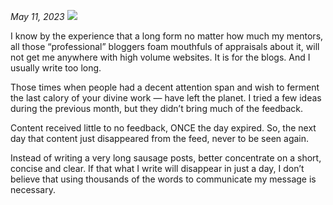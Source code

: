 *May 11, 2023*
![](https://i.imgur.com/MaVFSUg.png)

I know by the experience that a long form no matter how much my mentors, all those “professional” bloggers foam mouthfuls of appraisals about it, will not get me anywhere with high volume websites. It is for the blogs. And I usually write too long.

Those times when people had a decent attention span and wish to ferment the last calory of your divine work — have left the planet. I tried a few ideas during the previous month, but they didn’t bring much of the feedback.

Content received little to no feedback, ONCE the day expired. So, the next day that content just disappeared from the feed, never to be seen again.

Instead of writing a very long sausage posts, better concentrate on a short, concise and clear. If that what I write will disappear in just a day, I don’t believe that using thousands of the words to communicate my message is necessary.
